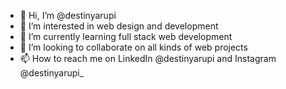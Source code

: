 - 👋 Hi, I’m @destinyarupi
- 👀 I’m interested in web design and development 
- 🌱 I’m currently learning full stack web development 
- 💞️ I’m looking to collaborate on all kinds of web projects
- 📫 How to reach me on LinkedIn @destinyarupi and Instagram @destinyarupi_


<!---
destinyarupi/destinyarupi is a ✨ special ✨ repository because its `README.md` (this file) appears on your GitHub profile.
You can click the Preview link to take a look at your changes.
--->
